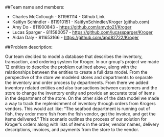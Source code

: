 ##Team name and members:

- Charles McCollough - 811961114 - Github Link 
- Kaitlyn Schindler - 811910151 - KaitlynSchindler/Kroger (github.com)
- Amy Do - 811900843 - https://github.com/amydo21/Kroger
- Lucas Sparger - 811580057 - https://github.com/lucassparger/Kroger
- Aidan Daly - 811653166 - https://github.com/apd82722/Kroger 

##Problem description:

Our team decided to model a database that describes the inventory, transaction, and ordering system for Kroger. In our group's project we made 12 entities to describe the problem outlined above, along with the relationships between the entities to create a full data model. From the perspective of the store we modeled stores and departments to separate the inventory and order process by departments. From there we added inventory related entities and also transactions between customers and the store to change the inventory entity and provide an accurate total of items in the department of the store. On the other side of the data model we made a way to track the replenishment of inventory through orders from Krogers vendors. This would act like: “The seafood department is running out of fish, they order more fish from the fish vendor, get the invoice, and get the items delivered.” This scenario outlines the process of our solution for Kroger’s orders along with lists of items in the order, vendor names, delivery descriptions, invoices, and payments from the store to the vendor. 


